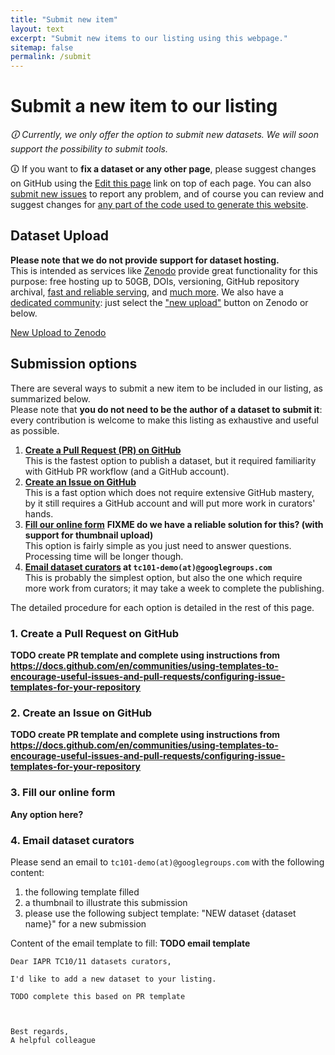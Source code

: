 ```yaml
---
title: "Submit new item"
layout: text
excerpt: "Submit new items to our listing using this webpage."
sitemap: false
permalink: /submit
---
```


# Submit a new item to our listing
*🛈 Currently, we only offer the option to submit new datasets.*
*We will soon support the possibility to submit tools.*

🛈 If you want to **fix a dataset or any other page**, please suggest changes on GitHub using the <a class="btn btn-default" role="button" href="{{ site.github_edit_base_url }}/{{ page.path }}"><span class="glyphicon glyphicon-pencil" aria-hidden="true"></span> Edit this page</a> link on top of each page.
You can also [submit new issues](https://github.com/TC101-demo/TC101-demo.github.io/issues/new/choose) to report any problem, and of course you can review and suggest changes for [any part of the code used to generate this website](https://github.com/TC101-demo/TC101-demo.github.io).

## Dataset Upload
**Please note that we do not provide support for dataset hosting.**  
This is intended as services like [Zenodo](https://zenodo.org/) provide great functionality for this purpose: free hosting up to 50GB, DOIs, versioning, GitHub repository archival, [fast and reliable serving](https://about.zenodo.org/infrastructure/), and [much more](https://help.zenodo.org/features/). We also have a [dedicated community](https://zenodo.org/communities/iapr-tc11/): just select the ["new upload"](https://zenodo.org/deposit/new?c=iapr-tc11) button on Zenodo or below.

<a class="btn btn-success" href="#" role="button" target="_blank"><span class="glyphicon glyphicon-open" aria-hidden="true"></span> New Upload to Zenodo</a>


## Submission options
There are several ways to submit a new item to be included in our listing, as summarized below.  
Please note that **you do not need to be the author of a dataset to submit it**: every contribution is welcome to make this listing as exhaustive and useful as possible.

1. **[Create a Pull Request (PR) on GitHub](#1-create-a-pull-request-on-github)**  
   This is the fastest option to publish a dataset, but it required familiarity with GitHub PR workflow (and a GitHub account).
2. **[Create an Issue on GitHub](#2-create-an-issue-on-github)**  
   This is a fast option which does not require extensive GitHub mastery, by it still requires a GitHub account and will put more work in curators' hands.
3. **[Fill our online form](#3-fill-our-online-form)** **FIXME do we have a reliable solution for this? (with support for thumbnail upload)**  
   This option is fairly simple as you just need to answer questions. Processing time will be longer though.
4. **[Email dataset curators](#4-email-dataset-curators) at `tc101-demo(at)@googlegroups.com`**  
   This is probably the simplest option, but also the one which require more work from curators; it may take a week to complete the publishing.

The detailed procedure for each option is detailed in the rest of this page.

### 1. Create a Pull Request on GitHub
**TODO create PR template and complete using instructions from https://docs.github.com/en/communities/using-templates-to-encourage-useful-issues-and-pull-requests/configuring-issue-templates-for-your-repository**


### 2. Create an Issue on GitHub
**TODO create PR template and complete using instructions from https://docs.github.com/en/communities/using-templates-to-encourage-useful-issues-and-pull-requests/configuring-issue-templates-for-your-repository**

### 3. Fill our online form
**Any option here?**

### 4. Email dataset curators
Please send an email to `tc101-demo(at)@googlegroups.com` with the following content:
1. the following template filled
2. a thumbnail to illustrate this submission
3. please use the following subject template: "NEW dataset {dataset name}" for a new submission

Content of the email template to fill:
**TODO email template**
```plain
Dear IAPR TC10/11 datasets curators,

I'd like to add a new dataset to your listing.

TODO complete this based on PR template



Best regards,
A helpful colleague
```

